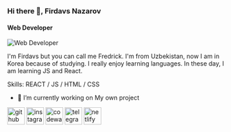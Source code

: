 ### Hi there 👋, Firdavs Nazarov
#### Web Developer 
![Web Developer ](https://www.codewars.com/users/FirdavsBek)

I'm Firdavs but you can call me Fredrick. I'm from Uzbekistan, now I am in Korea because of studying. I really enjoy learning languages. In these day, I am learning JS and React.

Skills:  REACT / JS / HTML / CSS

- 🔭 I’m currently working on My own project 


[<img src='https://cdn.jsdelivr.net/npm/simple-icons@3.0.1/icons/github.svg' alt='github' height='40'>](https://github.com/https://github.com/Firdavs0108)  [<img src='https://cdn.jsdelivr.net/npm/simple-icons@3.0.1/icons/instagram.svg' alt='instagram' height='40'>](https://www.instagram.com/fmn_555/)  [<img src='https://cdn.jsdelivr.net/npm/simple-icons@3.0.1/icons/codewars.svg' alt='codewars' height='40'>](https://www.codewars.com/users/FirdavsBek)  [<img src='https://cdn.jsdelivr.net/npm/simple-icons@3.0.1/icons/telegram.svg' alt='telegram' height='40'>](fredrick_6201)  [<img src='https://cdn.jsdelivr.net/npm/simple-icons@3.0.1/icons/netlify.svg' alt='netlify' height='40'>](https://app.netlify.com/teams/fredrickuzb55/overview?_ga=2.56568811.1306008853.1682345480-1601188537.1675504668)  





